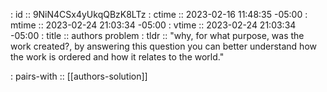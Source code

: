 : id    :: 9NiN4CSx4yUkqQBzK8LTz
: ctime :: 2023-02-16 11:48:35 -05:00
: mtime :: 2023-02-24 21:03:34 -05:00
: vtime :: 2023-02-24 21:03:34 -05:00
: title :: authors problem
: tldr  :: "why, for what purpose, was the work created?, by answering this question you can better understand how the work is ordered and how it relates to the world."

: pairs-with :: [[authors-solution]]
